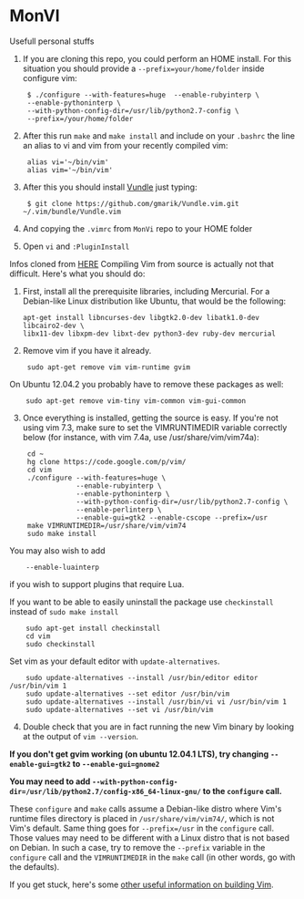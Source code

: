 MonVI
=====

Usefull personal stuffs


1. If you are cloning this repo, you could perform an HOME install.
For this situation you should provide a `--prefix=your/home/folder` inside configure vim:

        $ ./configure --with-features=huge  --enable-rubyinterp \
        --enable-pythoninterp \
        --with-python-config-dir=/usr/lib/python2.7-config \
        --prefix=/your/home/folder

2. After this run `make` and `make install` and include on your `.bashrc` the line an alias to vi and vim from your recently compiled vim:

        alias vi='~/bin/vim'
        alias vim='~/bin/vim'

3. After this you should install [Vundle](https://github.com/gmarik/Vundle.vim) just typing:

        $ git clone https://github.com/gmarik/Vundle.vim.git ~/.vim/bundle/Vundle.vim

4. And copying the `.vimrc` from `MonVi` repo to your HOME folder

5. Open `vi` and `:PluginInstall`



Infos cloned from [HERE](https://github.com/Valloric/YouCompleteMe/wiki/Building-Vim-from-source)
Compiling Vim from source is actually not that difficult. Here's what you should do:

1.  First, install all the prerequisite libraries, including Mercurial. For a Debian-like Linux distribution like Ubuntu, that would be the following:


        apt-get install libncurses-dev libgtk2.0-dev libatk1.0-dev libcairo2-dev \
        libx11-dev libxpm-dev libxt-dev python3-dev ruby-dev mercurial
        
3. Remove vim if you have it already.

        sudo apt-get remove vim vim-runtime gvim

  On Ubuntu 12.04.2 you probably have to remove these packages as well:

        sudo apt-get remove vim-tiny vim-common vim-gui-common

3. Once everything is installed, getting the source is easy. If you're not using vim 7.3, make sure to set the VIMRUNTIMEDIR variable correctly below (for instance, with vim 7.4a, use /usr/share/vim/vim74a):

        cd ~
        hg clone https://code.google.com/p/vim/
        cd vim
        ./configure --with-features=huge \
                    --enable-rubyinterp \
                    --enable-pythoninterp \
                    --with-python-config-dir=/usr/lib/python2.7-config \
                    --enable-perlinterp \
                    --enable-gui=gtk2 --enable-cscope --prefix=/usr
        make VIMRUNTIMEDIR=/usr/share/vim/vim74
        sudo make install

  You may also wish to add

        --enable-luainterp

  if you wish to support plugins that require Lua.

  If you want to be able to easily uninstall the package use `checkinstall` instead of `sudo make install`

        sudo apt-get install checkinstall
        cd vim
        sudo checkinstall
  Set vim as your default editor with `update-alternatives`.

        sudo update-alternatives --install /usr/bin/editor editor /usr/bin/vim 1
        sudo update-alternatives --set editor /usr/bin/vim
        sudo update-alternatives --install /usr/bin/vi vi /usr/bin/vim 1
        sudo update-alternatives --set vi /usr/bin/vim

4. Double check that you are in fact running the new Vim binary by looking at the output of `vim --version`.

**If you don't get gvim working (on ubuntu 12.04.1 LTS), try changing `--enable-gui=gtk2` to `--enable-gui=gnome2`**

**You may need to add `--with-python-config-dir=/usr/lib/python2.7/config-x86_64-linux-gnu/` to the `configure` call.**

These `configure` and `make` calls assume a Debian-like distro where Vim's runtime files directory is placed in `/usr/share/vim/vim74/`, which is not Vim's default. Same thing goes for `--prefix=/usr` in the `configure` call. Those values may need to be different with a Linux distro that is not based on Debian. In such a case, try to remove the `--prefix` variable in the `configure` call and the `VIMRUNTIMEDIR` in the `make` call (in other words, go with the defaults).

If you get stuck, here's some [other useful information on building Vim](http://vim.wikia.com/wiki/Building_Vim).
